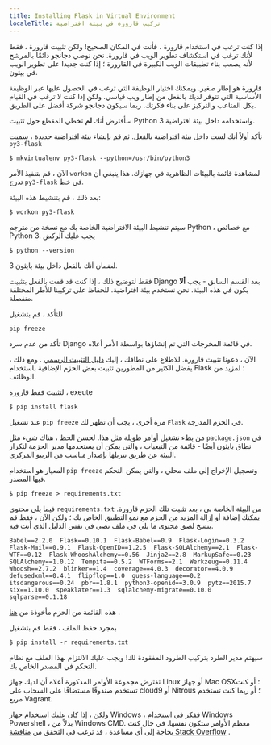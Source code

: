 ```yaml
---
title: Installing Flask in Virtual Environment
localeTitle: تركيب قارورة في بيئة افتراضية
---
```

إذا كنت ترغب في استخدام قارورة ، فأنت في المكان الصحيح! ولكن تثبيت قارورة ، فقط لأنك ترغب في استكشاف تطوير الويب في قارورة. نحن نوصي دجانجو دائمًا بالمرشح لأنه يصعب بناء تطبيقات الويب الكبيرة في القارورة ؛ إذا كنت جديدا على تطوير الويب في بيثون.

قارورة هو إطار صغير. ويمكنك اختيار الوظيفة التي ترغب في الحصول عليها عبر الوظيفة الأساسية التي تتوفر لديك بالفعل من إطار ويب قياسي. ولكن إذا كنت لا ترغب في القيام بكل المتاعب والتركيز على بناء فكرتك. ربما سيكون دجانجو شركة أفضل على الطريق.

سأفترض أنك **لم** تخطي المقطع حول تثبيت Python 3 واستخدامه داخل بيئة افتراضية.

تأكد أولاً أنك لست داخل بيئة افتراضية بالفعل. ثم قم بإنشاء بيئة افتراضية جديدة ، سميت `py3-flask`

 `$ mkvirtualenv py3-flask --python=/usr/bin/python3 
` 

الآن ، قم بتنفيذ الأمر `workon` لمشاهدة قائمة بالبيئات الظاهرية في جهازك. هذا ينبغي أن تدرج `py3-flask` في خط.

بعد ذلك ، قم بتنشيط هذه البيئة:

 `$ workon py3-flask 
` 

سيتم تنشيط البيئة الافتراضية الخاصة بك مع نسخة من مترجم Python ، مع خصائص Python 3. يجب عليك الركض

 `$ python --version 
` 

لضمان أنك بالفعل داخل بيئة بايثون 3.

فقط لتوضيح ذلك ، إذا كنت قد قمت بالفعل بتثبيت Django بعد القسم السابق - يجب **ألا** يكون في هذه البيئة. نحن نستخدم بيئة افتراضية. للحفاظ على تركيبنا للأطر المختلفة منفصلة.

للتأكد ، قم بتشغيل

 `pip freeze 
` 

تأكد من عدم سرد Django في قائمة المخرجات التي تم إنشاؤها بواسطة الأمر أعلاه.

الآن ، دعونا تثبيت قارورة. للاطلاع على نطاقك ، إليك [دليل التثبيت الرسمي](http://flask.pocoo.org/docs/0.10/installation/) . ومع ذلك ، يفضل الكثير من المطورين تثبيت بعض الحزم الإضافية باستخدام Flask ؛ لمزيد من الوظائف.

لتثبيت فقط قارورة ، exeute

 `$ pip install flask 
` 

عند تشغيل `pip freeze` مرة أخرى ، يجب أن تظهر لك `Flask` في الحزم المدرجة.

من بطء تشغيل أوامر طويلة مثل هذا. لحسن الحظ ، هناك شيء مثل `package.json` في نطاق بايثون أيضًا - قائمة من التبعيات ، والتي يمكن أن يستخدمها مدير الحزمة لتكرار البيئة عن طريق تنزيلها بإصدار مناسب من الريبو المركزي.

المعيار هو استخدام `pip freeze` وتسجيل الإخراج إلى ملف محلي ، والتي يمكن التحكم فيها المصدر.

 `$ pip freeze > requirements.txt 
` 

فيما يلي محتوى `requirements.txt` من البيئة الخاصة بي ، بعد تثبيت تلك الحزم قارورة. يمكنك إضافة أو إزالة المزيد من الحزم مع نمو التطبيق الخاص بك ؛ ولكن الآن ، فقط قم بنسخ لصق محتوى ما يلي في ملف نصي في نفس الدليل الذي أنت فيه.

 `Babel==2.2.0 
 Flask==0.10.1 
 Flask-Babel==0.9 
 Flask-Login==0.3.2 
 Flask-Mail==0.9.1 
 Flask-OpenID==1.2.5 
 Flask-SQLAlchemy==2.1 
 Flask-WTF==0.12 
 Flask-WhooshAlchemy==0.56 
 Jinja2==2.8 
 MarkupSafe==0.23 
 SQLAlchemy==1.0.12 
 Tempita==0.5.2 
 WTForms==2.1 
 Werkzeug==0.11.4 
 Whoosh==2.7.2 
 blinker==1.4 
 coverage==4.0.3 
 decorator==4.0.9 
 defusedxml==0.4.1 
 flipflop==1.0 
 guess-language==0.2 
 itsdangerous==0.24 
 pbr==1.8.1 
 python3-openid==3.0.9 
 pytz==2015.7 
 six==1.10.0 
 speaklater==1.3 
 sqlalchemy-migrate==0.10.0 
 sqlparse==0.1.18 
` 

هذه القائمة من الحزم مأخوذة من [هنا](http://blog.miguelgrinberg.com/post/the-flask-mega-tutorial-part-i-hello-world) .

بمجرد حفظ الملف ، فقط قم بتشغيل

 `$ pip install -r requirements.txt 
` 

سيهتم مدير الطرد بتركيب الطرود المفقودة لك! ويجب عليك الالتزام بهذا الملف مع نظام التحكم في المصدر الخاص بك.

تفترض مجموعة الأوامر المذكورة أعلاه أن لديك جهاز Linux أو جهاز Mac OSX؛ أو كنت تستخدم صندوقًا مستضافًا على السحاب على cloud9 أو Nitrous ؛ أو ربما كنت تستخدم مربع Vagrant.

ولكن ، إذا كان عليك استخدام جهاز Windows ، ففكر في استخدام Windows Powershell ، بدلاً من Windows CMD. معظم الأوامر ستكون نفسها. في حال كنت بحاجة إلى أي مساعدة ، قد ترغب في التحقق من [مناقشة Stack Overflow](http://stackoverflow.com/questions/17917254/how-to-install-flask-on-windows) .